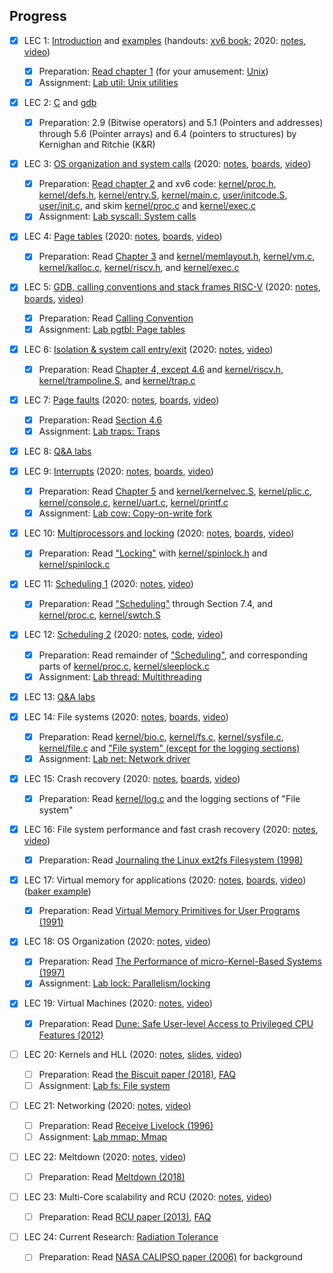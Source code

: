 ## Progress

- [x] LEC 1: [Introduction](https://pdos.csail.mit.edu/6.S081/2021/slides/6s081-lec-intro.pdf)
      and [examples](https://pdos.csail.mit.edu/6.S081/2021/lec/l-overview/)
      (handouts: [xv6 book](https://pdos.csail.mit.edu/6.S081/2021/xv6/book-riscv-rev2.pdf); 
      2020: [notes](https://pdos.csail.mit.edu/6.S081/2021/lec/l-overview.txt), 
      [video](https://youtu.be/L6YqHxYHa7A))
  - [x] Preparation: [Read chapter 1](https://pdos.csail.mit.edu/6.S081/2021/xv6/book-riscv-rev2.pdf)
        (for your amusement: [Unix](https://www.youtube.com/watch?v=tc4ROCJYbm0))
  - [x] Assignment: [Lab util: Unix utilities](https://pdos.csail.mit.edu/6.S081/2021/labs/util.html)

- [x] LEC 2: [C](https://pdos.csail.mit.edu/6.S081/2021/lec/6S081-Intro-to-C-Fa21.pdf) and [gdb](https://pdos.csail.mit.edu/6.S081/2021/lec/gdb_slides.pdf)
  - [x] Preparation: 2.9 (Bitwise operators) and 
        5.1 (Pointers and addresses) through 5.6 (Pointer arrays) and 
        6.4 (pointers to structures) by Kernighan and Ritchie (K&R)

- [x] LEC 3: [OS organization and system calls](https://pdos.csail.mit.edu/6.S081/2021/slides/6s081-lec-osorg.pdf) 
      (2020: [notes](https://pdos.csail.mit.edu/6.S081/2021/lec/l-os.txt), 
      [boards](https://pdos.csail.mit.edu/6.S081/2021/lec/l-os-boards.pdf), 
      [video](https://youtu.be/o44d---Dk4o))
  - [x] Preparation: [Read chapter 2](https://pdos.csail.mit.edu/6.S081/2021/xv6/book-riscv-rev2.pdf) 
        and xv6 code: 
        [kernel/proc.h](https://github.com/mit-pdos/xv6-riscv/blob/riscv/kernel/proc.h), 
        [kernel/defs.h](https://github.com/mit-pdos/xv6-riscv/blob/riscv/kernel/defs.h), 
        [kernel/entry.S](https://github.com/mit-pdos/xv6-riscv/blob/riscv/kernel/entry.S), 
        [kernel/main.c](https://github.com/mit-pdos/xv6-riscv/blob/riscv/kernel/main.c), 
        [user/initcode.S](https://github.com/mit-pdos/xv6-riscv/blob/riscv/user/initcode.S), 
        [user/init.c](https://github.com/mit-pdos/xv6-riscv/blob/riscv/user/init.c), 
        and skim [kernel/proc.c](https://github.com/mit-pdos/xv6-riscv/blob/riscv/kernel/proc.c) and 
        [kernel/exec.c](https://github.com/mit-pdos/xv6-riscv/blob/riscv/kernel/exec.c)
  - [x] Assignment: [Lab syscall: System calls](https://pdos.csail.mit.edu/6.S081/2021/labs/syscall.html)

- [x] LEC 4: [Page tables](https://pdos.csail.mit.edu/6.S081/2021/slides/6s081-lec-vm.pdf) 
      (2020: [notes](https://pdos.csail.mit.edu/6.S081/2021/lec/l-vm.txt), 
      [boards](https://pdos.csail.mit.edu/6.S081/2021/lec/l-vm-boards.pdf), 
      [video](https://youtu.be/f1Hpjty3TT8))
  - [x] Preparation: Read [Chapter 3](https://pdos.csail.mit.edu/6.S081/2021/xv6/book-riscv-rev2.pdf) and 
        [kernel/memlayout.h](https://github.com/mit-pdos/xv6-riscv/blob/riscv/kernel/memlayout.h), 
        [kernel/vm.c](https://github.com/mit-pdos/xv6-riscv/blob/riscv/kernel/vm.c), 
        [kernel/kalloc.c](https://github.com/mit-pdos/xv6-riscv/blob/riscv/kernel/kalloc.c), 
        [kernel/riscv.h](https://github.com/mit-pdos/xv6-riscv/blob/riscv/kernel/riscv.h), and 
        [kernel/exec.c](https://github.com/mit-pdos/xv6-riscv/blob/riscv/kernel/exec.c)

- [x] LEC 5: [GDB, calling conventions and stack frames RISC-V](https://pdos.csail.mit.edu/6.S081/2021/lec/gdb_slides.pdf) 
      (2020: [notes](https://pdos.csail.mit.edu/6.S081/2021/lec/l-riscv.txt), 
      [boards](https://pdos.csail.mit.edu/6.S081/2021/lec/l-riscv-slides.pdf), 
      [video](https://youtu.be/s-Z5t_yTyTM))
  - [x] Preparation: Read [Calling Convention](https://pdos.csail.mit.edu/6.S081/2021/readings/riscv-calling.pdf)
  - [x] Assignment: [Lab pgtbl: Page tables](https://pdos.csail.mit.edu/6.S081/2021/labs/pgtbl.html)

- [x] LEC 6: [Isolation & system call entry/exit](https://pdos.csail.mit.edu/6.S081/2021/slides/6s081-lec-syscall.pdf) 
      (2020: [notes](https://pdos.csail.mit.edu/6.S081/2021/lec/l-internal.txt), 
      [video](https://youtu.be/T26UuauaxWA)) 
  - [x] Preparation: Read [Chapter 4, except 4.6](https://pdos.csail.mit.edu/6.S081/2021/xv6/book-riscv-rev2.pdf) and 
        [kernel/riscv.h](https://github.com/mit-pdos/xv6-riscv/blob/riscv/kernel/riscv.h), 
        [kernel/trampoline.S](https://github.com/mit-pdos/xv6-riscv/blob/riscv/kernel/trampoline.S), and 
        [kernel/trap.c](https://github.com/mit-pdos/xv6-riscv/blob/riscv/kernel/trap.c) 

- [x] LEC 7: [Page faults](https://pdos.csail.mit.edu/6.S081/2021/slides/6s081-lec-usingvm.pdf) 
      (2020: [notes](https://pdos.csail.mit.edu/6.S081/2021/lec/l-pgfaults.txt), 
      [boards](https://pdos.csail.mit.edu/6.S081/2021/lec/l-pgfaults.pdf), 
      [video](https://youtu.be/KSYO-gTZo0A)) 
  - [x] Preparation: Read [Section 4.6](https://pdos.csail.mit.edu/6.S081/2021/xv6/book-riscv-rev2.pdf) 
  - [x] Assignment: [Lab traps: Traps](https://pdos.csail.mit.edu/6.S081/2021/labs/traps.html)

- [x] LEC 8: [Q&A labs](https://pdos.csail.mit.edu/6.S081/2021/slides/6s081-lec-qa1.pdf) 

- [x] LEC 9: [Interrupts](https://pdos.csail.mit.edu/6.S081/2021/slides/6s081-lec-interrupts.pdf) 
      (2020: [notes](https://pdos.csail.mit.edu/6.S081/2021/lec/l-interrupt.txt), 
      [boards](https://pdos.csail.mit.edu/6.S081/2021/lec/l-interrupt.pdf), 
      [video](https://youtu.be/zRnGNndcVEA)) 
  - [x] Preparation: Read [Chapter 5](https://pdos.csail.mit.edu/6.S081/2021/xv6/book-riscv-rev2.pdf) and 
        [kernel/kernelvec.S](https://github.com/mit-pdos/xv6-riscv/blob/riscv/kernel/kernelvec.S), 
        [kernel/plic.c](https://github.com/mit-pdos/xv6-riscv/blob/riscv/kernel/plic.c), 
        [kernel/console.c](https://github.com/mit-pdos/xv6-riscv/blob/riscv/kernel/console.c), 
        [kernel/uart.c](https://github.com/mit-pdos/xv6-riscv/blob/riscv/kernel/uart.c), 
        [kernel/printf.c](https://github.com/mit-pdos/xv6-riscv/blob/riscv/kernel/printf.c) 
  - [x] Assignment: [Lab cow: Copy-on-write fork](https://pdos.csail.mit.edu/6.S081/2021/labs/cow.html)

- [x] LEC 10: [Multiprocessors and locking](https://pdos.csail.mit.edu/6.S081/2021/slides/6s081-lec-locks.pdf) 
      (2020: [notes](https://pdos.csail.mit.edu/6.S081/2021/lec/l-lockv2.txt), 
      [boards](https://pdos.csail.mit.edu/6.S081/2021/lec/l-lock.pdf), 
      [video](https://youtu.be/NGXu3vN7yAk)) 
  - [x] Preparation: Read ["Locking"](https://pdos.csail.mit.edu/6.S081/2021/xv6/book-riscv-rev2.pdf) with 
        [kernel/spinlock.h](https://github.com/mit-pdos/xv6-riscv/blob/riscv/kernel/spinlock.h) and 
        [kernel/spinlock.c](https://github.com/mit-pdos/xv6-riscv/blob/riscv/kernel/spinlock.c) 

- [x] LEC 11: [Scheduling 1](https://pdos.csail.mit.edu/6.S081/2021/slides/6s081-lec-threads.pdf) 
      (2020: [notes](https://pdos.csail.mit.edu/6.S081/2021/lec/l-threads.txt), 
      [video](https://youtu.be/vsgrTHY5tkg)) 
  - [x] Preparation: Read ["Scheduling"](https://pdos.csail.mit.edu/6.S081/2021/xv6/book-riscv-rev2.pdf) through Section 7.4, and 
        [kernel/proc.c](https://github.com/mit-pdos/xv6-riscv/blob/riscv/kernel/proc.c), 
        [kernel/swtch.S](https://github.com/mit-pdos/xv6-riscv/blob/riscv/kernel/swtch.S) 

- [x] LEC 12: [Scheduling 2](https://pdos.csail.mit.edu/6.S081/2021/slides/6s081-lec-threads2.pdf) 
      (2020: [notes](https://pdos.csail.mit.edu/6.S081/2021/lec/l-coordination.txt), 
      [code](https://pdos.csail.mit.edu/6.S081/2021/lec/l-coordination.c), 
      [video](https://youtu.be/gP67sJ4PTnc)) 
  - [x] Preparation: Read remainder of ["Scheduling"](https://pdos.csail.mit.edu/6.S081/2021/xv6/book-riscv-rev2.pdf), and corresponding parts of 
        [kernel/proc.c](https://github.com/mit-pdos/xv6-riscv/blob/riscv/kernel/proc.c), 
        [kernel/sleeplock.c](https://github.com/mit-pdos/xv6-riscv/blob/riscv/kernel/sleeplock.c) 
  - [x] Assignment: [Lab thread: Multithreading](https://pdos.csail.mit.edu/6.S081/2021/labs/thread.html)

- [x] LEC 13: [Q&A labs](https://pdos.csail.mit.edu/6.S081/2021/slides/6s081-lec-qa2.pdf) 

- [x] LEC 14: File systems 
      (2020: [notes](https://pdos.csail.mit.edu/6.S081/2021/lec/l-fs.txt), 
      [boards](https://pdos.csail.mit.edu/6.S081/2021/lec/l-fs.pdf), 
      [video](https://youtu.be/ADzLv1nRtR8)) 
  - [x] Preparation: Read [kernel/bio.c](https://github.com/mit-pdos/xv6-riscv/blob/riscv/kernel/bio.c), 
        [kernel/fs.c](https://github.com/mit-pdos/xv6-riscv/blob/riscv/kernel/fs.c), 
        [kernel/sysfile.c](https://github.com/mit-pdos/xv6-riscv/blob/riscv/kernel/sysfile.c), 
        [kernel/file.c](https://github.com/mit-pdos/xv6-riscv/blob/riscv/kernel/file.c) and 
        ["File system" (except for the logging sections)](https://pdos.csail.mit.edu/6.S081/2021/xv6-book-riscv-rev2.pdf) 
  - [x] Assignment: [Lab net: Network driver](https://pdos.csail.mit.edu/6.S081/2021/labs/net.html)

- [x] LEC 15: Crash recovery 
      (2020: [notes](https://pdos.csail.mit.edu/6.S081/2021/lec/l-crash.txt), 
      [boards](https://pdos.csail.mit.edu/6.S081/2021/lec/l-crash.pdf), 
      [video](https://youtu.be/7Hk2dIorDkk)) 
  - [x] Preparation: Read [kernel/log.c](https://github.com/mit-pdos/xv6-riscv/blob/riscv/kernel/log.c) and the logging sections of "File system" 

- [x] LEC 16: File system performance and fast crash recovery 
      (2020: [notes](https://pdos.csail.mit.edu/6.S081/2021/lec/l-journal.txt), 
      [video](https://youtu.be/CmDcf6rjFb4)) 
  - [x] Preparation: Read [Journaling the Linux ext2fs Filesystem (1998)](https://pdos.csail.mit.edu/6.S081/2021/readings/journal-ext2fs.html) 

- [x] LEC 17: Virtual memory for applications 
      (2020: [notes](https://pdos.csail.mit.edu/6.S081/2021/lec/l-uservm.txt), 
      [boards](https://pdos.csail.mit.edu/6.S081/2021/lec/l-uservm.pdf), 
      [video](https://youtu.be/YNQghIvk0jc)) 
      ([baker example](https://pdos.csail.mit.edu/6.S081/2021/lec/baker.c)) 
  - [x] Preparation: Read [Virtual Memory Primitives for User Programs (1991)](https://pdos.csail.mit.edu/6.S081/2021/readings/appel-li.pdf) 

- [x] LEC 18: OS Organization 
      (2020: [notes](https://pdos.csail.mit.edu/6.S081/2021/lec/l-organization.txt), 
      [video](https://youtu.be/dM9PLdaTpnA)) 
  - [x] Preparation: Read [The Performance of micro-Kernel-Based Systems (1997)](https://pdos.csail.mit.edu/6.S081/2021/readings/microkernel.pdf) 
  - [x] Assignment: [Lab lock: Parallelism/locking](https://pdos.csail.mit.edu/6.S081/2021/labs/lock.html)

- [x] LEC 19: Virtual Machines 
      (2020: [notes](https://pdos.csail.mit.edu/6.S081/2021/lec/l-vmm.txt), 
      [video](https://youtu.be/R8obXHAIPY0)) 
  - [x] Preparation: Read [Dune: Safe User-level Access to Privileged CPU Features (2012)](https://pdos.csail.mit.edu/6.S081/2021/readings/belay-dune.pdf) 

- [ ] LEC 20: Kernels and HLL 
      (2020: [notes](https://pdos.csail.mit.edu/6.S081/2021/lec/l-biscuit.txt), 
      [slides](https://pdos.csail.mit.edu/6.S081/2021/lec/l-biscuit-slides.pdf), 
      [video](https://youtu.be/AAtXWGwxI9k)) 
  - [ ] Preparation: Read [the Biscuit paper (2018)](https://pdos.csail.mit.edu/6.S081/2021/readings/biscuit.pdf), 
        [FAQ](https://pdos.csail.mit.edu/6.S081/2021/lec/faq-biscuit.txt) 
  - [ ] Assignment: [Lab fs: File system](https://pdos.csail.mit.edu/6.S081/2021/labs/fs.html)

- [ ] LEC 21: Networking 
      (2020: [notes](https://pdos.csail.mit.edu/6.S081/2021/lec/l-net.txt), 
      [video](https://youtu.be/Fcjychg4Tvk)) 
  - [ ] Preparation: Read [Receive Livelock (1996)](https://pdos.csail.mit.edu/6.S081/2021/readings/mogul96usenix.pdf) 
  - [ ] Assignment: [Lab mmap: Mmap](https://pdos.csail.mit.edu/6.S081/2021/labs/mmap.html)

- [ ] LEC 22: Meltdown 
      (2020: [notes](https://pdos.csail.mit.edu/6.S081/2021/lec/l-meltdown.txt), 
      [video](https://youtu.be/WpKVr3p5rjE)) 
  - [ ] Preparation: Read [Meltdown (2018)](https://pdos.csail.mit.edu/6.S081/2021/readings/meltdown.pdf) 

- [ ] LEC 23: Multi-Core scalability and RCU 
      (2020: [notes](https://pdos.csail.mit.edu/6.S081/2021/lec/l-rcu.txt), 
      [video](https://youtu.be/KUwyCGMTeq8)) 
  - [ ] Preparation: Read [RCU paper (2013)](https://pdos.csail.mit.edu/6.S081/2021/readings/rcu-decade-later.pdf), 
        [FAQ](https://pdos.csail.mit.edu/6.S081/2021/lec/rcu-faq.txt) 

- [ ] LEC 24: Current Research: [Radiation Tolerance](https://pdos.csail.mit.edu/6.S081/2021/lec/CelSkeggsRadiationTolerance.pdf) 
  - [ ] Preparation: Read [NASA CALIPSO paper (2006)](https://pdos.csail.mit.edu/6.S081/2021/readings/nasa-calipso-radiation.pdf) for background 
